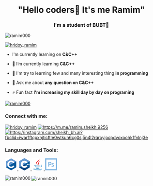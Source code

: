 <h1 align="center">"Hello coders👋 It's me Ramim"</h1>
<h3 align="center">I'm a student of BUBT🏫</h3>

<p align="left"> <img src="https://komarev.com/ghpvc/?username=ramim000&label=Profile%20views&color=0e75b6&style=flat" alt="ramim000" /> </p>



<p align="left"> <a href="https://twitter.com/hridoy_ramim" target="blank"><img src="https://img.shields.io/twitter/follow/hridoy_ramim?logo=twitter&style=for-the-badge" alt="hridoy_ramim" /></a> </p>

- I'm currently learning on **C&C++**

- 🌱 I’m currently learning **C&C++**

- 👯 I'm try to learning few and many interesting thing **in programming**

- 💬 Ask me about **any question on C&C++**

- ⚡ Fun fact **I'm increasing my skill day by day on programing**
<p align="left"> <a href="https://github.com/ryo-ma/github-profile-trophy"><img src="https://github-profile-trophy.vercel.app/?username=ramim000" alt="ramim000" /></a> </p>
<h3 align="left">Connect with me:</h3>
<p align="left">
<a href="https://twitter.com/hridoy_ramim" target="blank"><img align="center" src="https://raw.githubusercontent.com/rahuldkjain/github-profile-readme-generator/master/src/images/icons/Social/twitter.svg" alt="hridoy_ramim" height="30" width="40" /></a>
<a href="https://fb.com/https://m.me/ramim.sheikh.9256" target="blank"><img align="center" src="https://raw.githubusercontent.com/rahuldkjain/github-profile-readme-generator/master/src/images/icons/Social/facebook.svg" alt="https://m.me/ramim.sheikh.9256" height="30" width="40" /></a>
<a href="https://instagram.com/https://instagram.com/sheikh_bh.ai?fbclid=iwar1ftqpxhjticftle0wtkuh6cg0sj5n4l2rqroyjocpdvoxoohk1fvlnj3e" target="blank"><img align="center" src="https://raw.githubusercontent.com/rahuldkjain/github-profile-readme-generator/master/src/images/icons/Social/instagram.svg" alt="https://instagram.com/sheikh_bh.ai?fbclid=iwar1ftqpxhjticftle0wtkuh6cg0sj5n4l2rqroyjocpdvoxoohk1fvlnj3e" height="30" width="40" /></a>
</p>

<h3 align="left">Languages and Tools:</h3>
<p align="left"> <a href="https://www.cprogramming.com/" target="_blank" rel="noreferrer"> <img src="https://raw.githubusercontent.com/devicons/devicon/master/icons/c/c-original.svg" alt="c" width="40" height="40"/> </a> <a href="https://www.w3schools.com/cpp/" target="_blank" rel="noreferrer"> <img src="https://raw.githubusercontent.com/devicons/devicon/master/icons/cplusplus/cplusplus-original.svg" alt="cplusplus" width="40" height="40"/> </a> <a href="https://www.java.com" target="_blank" rel="noreferrer"> <img src="https://raw.githubusercontent.com/devicons/devicon/master/icons/java/java-original.svg" alt="java" width="40" height="40"/> </a> <a href="https://www.photoshop.com/en" target="_blank" rel="noreferrer"> <img src="https://raw.githubusercontent.com/devicons/devicon/master/icons/photoshop/photoshop-line.svg" alt="photoshop" width="40" height="40"/> </a> </p>

<p><img align="left" src="https://github-readme-stats.vercel.app/api/top-langs?username=ramim000&show_icons=true&locale=en&layout=compact" alt="ramim000" /></p>

<p>&nbsp;<img align="center" src="https://github-readme-stats.vercel.app/api?username=ramim000&show_icons=true&locale=en" alt="ramim000" /></p>
